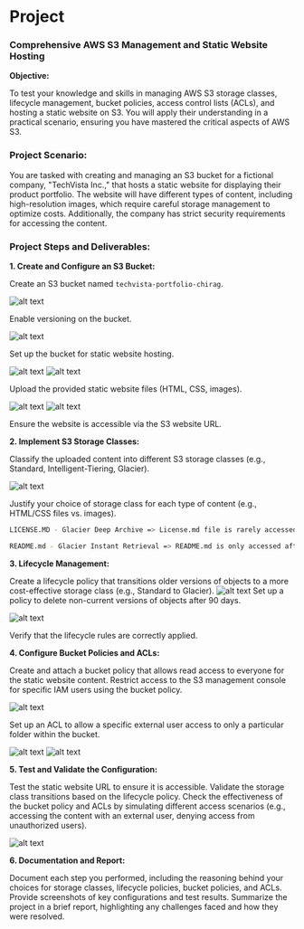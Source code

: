 Project 
====

### Comprehensive AWS S3 Management and Static Website Hosting

**Objective:**

To test your knowledge and skills in managing AWS S3 storage classes, lifecycle management, bucket policies, access control lists (ACLs), and hosting a static website on S3. You will apply their understanding in a practical scenario, ensuring you have mastered the critical aspects of AWS S3.

### Project Scenario:

You are tasked with creating and managing an S3 bucket for a fictional company, "TechVista Inc.," that hosts a static website for displaying their product portfolio. The website will have different types of content, including high-resolution images, which require careful storage management to optimize costs. Additionally, the company has strict security requirements for accessing the content.

### Project Steps and Deliverables:

**1. Create and Configure an S3 Bucket:**

Create an S3 bucket named `techvista-portfolio-chirag`.

![alt text](img/image1.png)

Enable versioning on the bucket.

![alt text](img/image2.png)

Set up the bucket for static website hosting.

![alt text](img/image5.png)
![alt text](img/image6.png)

Upload the provided static website files (HTML, CSS, images).

![alt text](img/image0.png)
![alt text](img/image7.png)

Ensure the website is accessible via the S3 website URL.



**2. Implement S3 Storage Classes:**

Classify the uploaded content into different S3 storage classes (e.g., Standard, Intelligent-Tiering, Glacier).

![alt text](img/image9.png)

Justify your choice of storage class for each type of content (e.g., HTML/CSS files vs. images).
```bash
LICENSE.MD - Glacier Deep Archive => License.md file is rarely accessed but needed

README.md - Glacier Instant Retrieval => README.md is only accessed after new version is updated.
```

**3. Lifecycle Management:**

Create a lifecycle policy that transitions older versions of objects to a more cost-effective storage class (e.g., Standard to Glacier).
![alt text](img/image10.png)
Set up a policy to delete non-current versions of objects after 90 days.

![alt text](img/image11.png)

Verify that the lifecycle rules are correctly applied.

**4. Configure Bucket Policies and ACLs:**

Create and attach a bucket policy that allows read access to everyone for the static website content.
Restrict access to the S3 management console for specific IAM users using the bucket policy.

![alt text](img/image14.png)

Set up an ACL to allow a specific external user access to only a particular folder within the bucket.

![alt text](img/image12.png)
![alt text](img/image13.png)

**5. Test and Validate the Configuration:**

Test the static website URL to ensure it is accessible.
Validate the storage class transitions based on the lifecycle policy.
Check the effectiveness of the bucket policy and ACLs by simulating different access scenarios (e.g., accessing the content with an external user, denying access from unauthorized users).

![alt text](img/image8.png)

**6. Documentation and Report:**

Document each step you performed, including the reasoning behind your choices for storage classes, lifecycle policies, bucket policies, and ACLs.
Provide screenshots of key configurations and test results.
Summarize the project in a brief report, highlighting any challenges faced and how they were resolved.
